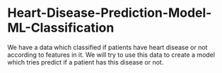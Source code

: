 # Heart-Disease-Prediction-Model-ML-Classification
We have a data which classified if patients have heart disease or not according to features in it. We will try to use this data to create a model which tries predict if a patient has this disease or not.
